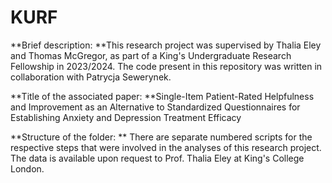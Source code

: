 # KURF
**Brief description: **This research project was supervised by Thalia Eley and Thomas McGregor, as part of a King's Undergraduate Research Fellowship in 2023/2024. The code present in this repository was written in collaboration with Patrycja Sewerynek.

**Title of the associated paper: **Single-Item Patient-Rated Helpfulness and Improvement as an Alternative to Standardized Questionnaires for Establishing Anxiety and Depression Treatment Efficacy

**Structure of the folder: ** There are separate numbered scripts for the respective steps that were involved in the analyses of this research project. The data is available upon request to Prof. Thalia Eley at King's College London. 


